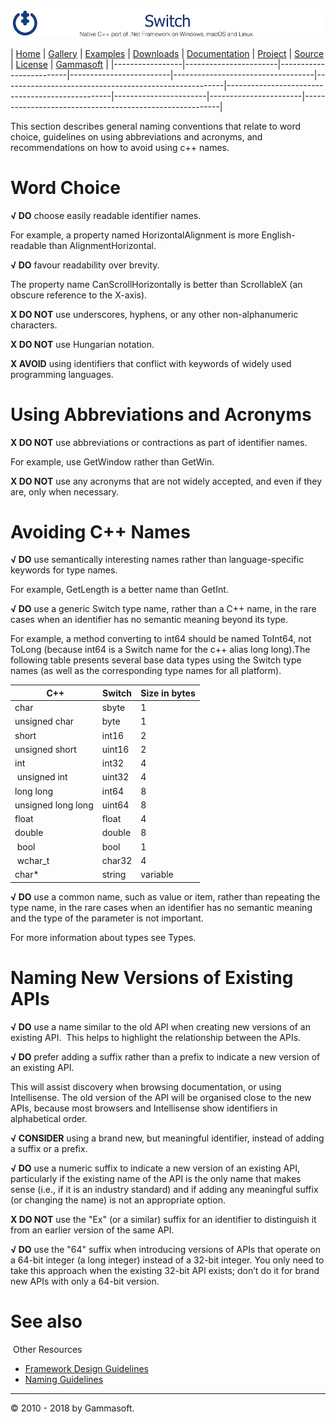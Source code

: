 ![Switch Header](Pictures/SwitchNativeC++port.png)

| [Home](Home.md) | [Gallery](Gallery.md) | [Examples](Examples.md) | [Downloads](Downloads.md) | [Documentation](Documentation.md) | [Project](https://sourceforge.net/projects/switchpro) | [Source](https://github.com/gammasoft71/switch) | [License](License.md) | [Gammasoft](https://gammasoft71.wixsite.com/gammasoft) |
|-----------------|-----------------------|-------------------------|-------------------------|-----------------------------------|-------------------------------------------------------|-------------------------------------------------|-----------------------|-----------------------|---------------------------------------------------------|

This section describes general naming conventions that relate to word choice, guidelines on using abbreviations and acronyms, and recommendations on how to avoid using c++ names.
 
# Word Choice
 
**√ DO** choose easily readable identifier names.
 
For example, a property named HorizontalAlignment is more English-readable than AlignmentHorizontal.
 
**√ DO** favour readability over brevity.
 
The property name CanScrollHorizontally is better than ScrollableX (an obscure reference to the X-axis).
 
**X DO NOT** use underscores, hyphens, or any other non-alphanumeric characters.
 
**X DO NOT** use Hungarian notation.
 
**X AVOID** using identifiers that conflict with keywords of widely used programming languages.
 
# Using Abbreviations and Acronyms
 
**X DO NOT** use abbreviations or contractions as part of identifier names.
 
For example, use GetWindow rather than GetWin.
 
**X DO NOT** use any acronyms that are not widely accepted, and even if they are, only when necessary.
 
# Avoiding C++ Names
 
**√ DO** use semantically interesting names rather than language-specific keywords for type names.
 
For example, GetLength is a better name than GetInt.
 
**√ DO** use a generic Switch type name, rather than a C++ name, in the rare cases when an identifier has no semantic meaning beyond its type.
 
For example, a method converting to int64 should be named ToInt64, not ToLong (because int64 is a Switch name for the c++ alias long long).
​
The following table presents several base data types using the Switch type names (as well as the corresponding type names for all platform).

| ​C++                | Switch | Size in bytes |
|--------------------|--------|---------------|
| char               | sbyte  | 1             |
| unsigned char      | byte   | 1             |
| short              | int16  | 2             |
| unsigned short     | uint16 | 2             |
| int                | int32  | 4             |
| unsigned int       | uint32 | 4             |
|long long           | int64  | 8             |
| unsigned long long | uint64 | 8             |
| float              | float  | 4             |
| double             | double | 8             |
| bool               | bool   | 1             |
| wchar_t            | char32 | 4             |
| char*              | string | variable      |

**√ DO** use a common name, such as value or item, rather than repeating the type name, in the rare cases when an identifier has no semantic meaning and the type of the parameter is not important.

​For more information about types see Types.
​
# ​Naming New Versions of Existing APIs

**√ DO** use a name similar to the old API when creating new versions of an existing API.
​
This helps to highlight the relationship between the APIs.

**√ DO** prefer adding a suffix rather than a prefix to indicate a new version of an existing API.

This will assist discovery when browsing documentation, or using Intellisense. The old version of the API will be organised close to the new APIs, because most browsers and Intellisense show identifiers in alphabetical order.

**√ CONSIDER** using a brand new, but meaningful identifier, instead of adding a suffix or a prefix.

**√ DO** use a numeric suffix to indicate a new version of an existing API, particularly if the existing name of the API is the only name that makes sense (i.e., if it is an industry standard) and if adding any meaningful suffix (or changing the name) is not an appropriate option.

**X DO NOT** use the "Ex" (or a similar) suffix for an identifier to distinguish it from an earlier version of the same API.

**√ DO** use the "64" suffix when introducing versions of APIs that operate on a 64-bit integer (a long integer) instead of a 32-bit integer. You only need to take this approach when the existing 32-bit API exists; don’t do it for brand new APIs with only a 64-bit version.
​
# See also
​
Other Resources

* [Framework Design Guidelines](FrameworkDesignGuidelines.md)
* [Naming Guidelines](NamingGuidelines.md)

______________________________________________________________________________________________

© 2010 - 2018 by Gammasoft.
